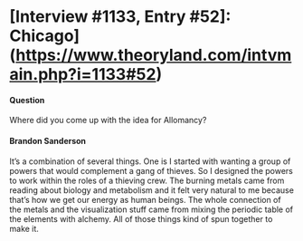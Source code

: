 # [Interview #1133, Entry #52]: Chicago](https://www.theoryland.com/intvmain.php?i=1133#52)

#### Question

Where did you come up with the idea for Allomancy?

#### Brandon Sanderson

It’s a combination of several things. One is I started with wanting a group of powers that would complement a gang of thieves. So I designed the powers to work within the roles of a thieving crew. The burning metals came from reading about biology and metabolism and it felt very natural to me because that’s how we get our energy as human beings. The whole connection of the metals and the visualization stuff came from mixing the periodic table of the elements with alchemy. All of those things kind of spun together to make it.


